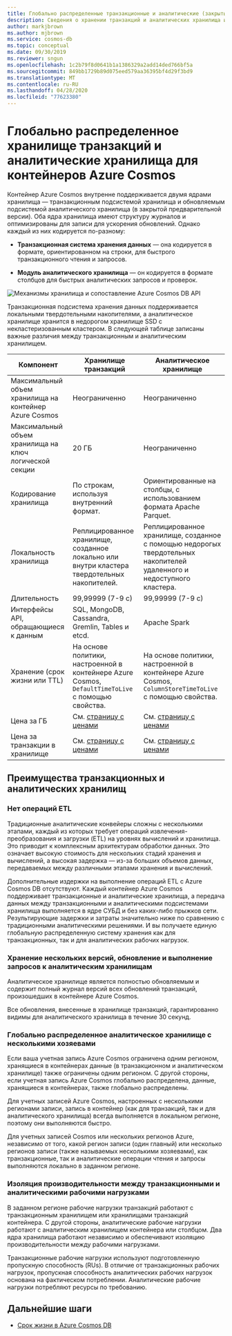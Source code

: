 ```yaml
---
title: Глобально распределенные транзакционные и аналитические (закрытые предварительные версии) хранилища для контейнеров Azure Cosmos
description: Сведения о хранении транзакций и аналитических хранилища и их параметрах конфигурации для контейнеров Azure Cosmos.
author: markjbrown
ms.author: mjbrown
ms.service: cosmos-db
ms.topic: conceptual
ms.date: 09/30/2019
ms.reviewer: sngun
ms.openlocfilehash: 1c2b79f8d0641b1a1386329a2add14ded766bf5a
ms.sourcegitcommit: 849bb1729b89d075eed579aa36395bf4d29f3bd9
ms.translationtype: MT
ms.contentlocale: ru-RU
ms.lasthandoff: 04/28/2020
ms.locfileid: "77623380"
---
```

# <a name="globally-distributed-transactional-and-analytical-storage-for-azure-cosmos-containers"></a>Глобально распределенное хранилище транзакций и аналитические хранилища для контейнеров Azure Cosmos

Контейнер Azure Cosmos внутренне поддерживается двумя ядрами хранилища — транзакционным подсистемой хранилища и обновляемым подсистемой аналитического хранилища (в закрытой предварительной версии). Оба ядра хранилища имеют структуру журналов и оптимизированы для записи для ускорения обновлений. Однако каждый из них кодируется по-разному:

* **Транзакционная система хранения данных** — она кодируется в формате, ориентированном на строки, для быстрого транзакционного чтения и запросов.

* **Модуль аналитического хранилища** — он кодируется в формате столбцов для быстрых аналитических запросов и проверок.

![Механизмы хранилища и сопоставление Azure Cosmos DB API](./media/globally-distributed-transactional-analytical-storage/storage-engines-api-mapping.png)

Транзакционная подсистема хранения данных поддерживается локальными твердотельными накопителями, а аналитическое хранилище хранится в недорогом хранилище SSD с некластеризованным кластером. В следующей таблице записаны важные различия между транзакционным и аналитическим хранилищем.


|Компонент  |Хранилище транзакций  |Аналитическое хранилище |
|---------|---------|---------|
|Максимальный объем хранилища на контейнер Azure Cosmos |   Неограниченно      |    Неограниченно     |
|Максимальный объем хранилища на ключ логической секции   |   20 ГБ      |   Неограниченно      |
|Кодирование хранилища  |   По строкам, используя внутренний формат.   |   Ориентированные на столбцы, с использованием формата Apache Parquet. |
|Локальность хранилища |   Реплицированное хранилище, созданное локально или внутри кластера твердотельных накопителей. |  Реплицированное хранилище, созданное с помощью недорогых твердотельных накопителей удаленного и недоступного кластера.       |
|Длительность  |    99,99999 (7-9 с)     |  99,99999 (7-9 с)       |
|Интерфейсы API, обращающиеся к данным  |   SQL, MongoDB, Cassandra, Gremlin, Tables и etcd.       | Apache Spark         |
|Хранение (срок жизни или TTL)   |  На основе политики, настроенной в контейнере Azure Cosmos, `DefaultTimeToLive` с помощью свойства.       |   На основе политики, настроенной в контейнере Azure Cosmos, `ColumnStoreTimeToLive` с помощью свойства.      |
|Цена за ГБ    |   См. [страницу с ценами](https://azure.microsoft.com/pricing/details/cosmos-db/)     |   См. [страницу с ценами](https://azure.microsoft.com/pricing/details/cosmos-db/)        |
|Цена за транзакции в хранилище    |  См. [страницу с ценами](https://azure.microsoft.com/pricing/details/cosmos-db/)         |   См. [страницу с ценами](https://azure.microsoft.com/pricing/details/cosmos-db/)        |

## <a name="benefits-of-transactional-and-analytical-storage"></a>Преимущества транзакционных и аналитических хранилищ

### <a name="no-etl-operations"></a>Нет операций ETL

Традиционные аналитические конвейеры сложны с несколькими этапами, каждый из которых требует операций извлечения-преобразования и загрузки (ETL) на уровнях вычислений и хранилища. Это приводит к комплексным архитектурам обработки данных. Это означает высокую стоимость для нескольких стадий хранения и вычислений, а высокая задержка — из-за больших объемов данных, передаваемых между различными этапами хранения и вычислений.  

Дополнительные издержки на выполнение операций ETL с Azure Cosmos DB отсутствуют. Каждый контейнер Azure Cosmos поддерживает транзакционные и аналитические хранилища, а передача данных между транзакционными и аналитическими подсистемами хранилища выполняется в ядре СУБД и без каких-либо прыжков сети. Результирующие задержки и затраты значительно ниже по сравнению с традиционными аналитическими решениями. И вы получаете единую глобальную распределенную систему хранения как для транзакционных, так и для аналитических рабочих нагрузок.  

### <a name="store-multiple-versions-update-and-query-the-analytical-storage"></a>Хранение нескольких версий, обновление и выполнение запросов к аналитическим хранилищам

Аналитическое хранилище является полностью обновляемым и содержит полный журнал версий всех обновлений транзакций, произошедших в контейнере Azure Cosmos.

Все обновления, внесенные в хранилище транзакций, гарантированно видимы для аналитического хранилища в течение 30 секунд. 

### <a name="globally-distributed-multi-master-analytical-storage"></a>Глобально распределенное аналитическое хранилище с несколькими хозяевами

Если ваша учетная запись Azure Cosmos ограничена одним регионом, хранящиеся в контейнерах данные (в транзакционном и аналитическом хранилище) также ограничены одним регионом. С другой стороны, если учетная запись Azure Cosmos глобально распределена, данные, хранящиеся в контейнерах, также глобально распределены.

Для учетных записей Azure Cosmos, настроенных с несколькими регионами записи, запись в контейнер (как для транзакций, так и для аналитического хранилища) всегда выполняется в локальном регионе, поэтому они выполняются быстро.

Для учетных записей Cosmos или нескольких регионов Azure, независимо от того, какой регион записи (один главный) или несколько регионов записи (также называемых несколькими хозяевами), как транзакционные, так и аналитические операции чтения и запросы выполняются локально в заданном регионе.

### <a name="performance-isolation-between-transactional-and-analytical-workloads"></a>Изоляция производительности между транзакционными и аналитическими рабочими нагрузками

В заданном регионе рабочие нагрузки транзакций работают с транзакционным хранилищем или хранилищами транзакций контейнера. С другой стороны, аналитические рабочие нагрузки работают с аналитическим хранилищем контейнера или столбцом. Два ядра хранилища работают независимо и обеспечивают изоляцию производительности между рабочими нагрузками.

Транзакционные рабочие нагрузки используют подготовленную пропускную способность (RUs). В отличие от транзакционных рабочих нагрузок, пропускная способность аналитических рабочих нагрузок основана на фактическом потреблении. Аналитические рабочие нагрузки потребляют ресурсы по требованию.

## <a name="next-steps"></a>Дальнейшие шаги

* [Срок жизни в Azure Cosmos DB](time-to-live.md)
